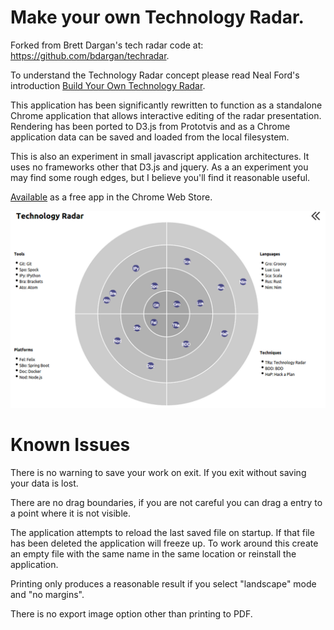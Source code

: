 # Make your own Technology Radar.

Forked from Brett Dargan's tech radar code at: https://github.com/bdargan/techradar.

To understand the Technology Radar concept please read Neal Ford's introduction [Build Your Own Technology Radar](http://nealford.com/memeagora/2013/05/28/build_your_own_technology_radar.html).

This application has been significantly rewritten to function as a standalone Chrome application that allows interactive editing of the radar presentation.  Rendering has been ported to D3.js from Prototvis and as a Chrome application data can be saved and loaded from the local filesystem.

This is also an experiment in small javascript application architectures. It uses no frameworks other that D3.js and jquery. As a an experiment you may find some rough edges, but I believe you'll find it reasonable useful.

[Available](https://chrome.google.com/webstore/detail/technology-radar/npekphbilknncjihapdjiihffocloobn) as a free app in the Chrome Web Store.

![Screenshot](https://github.com/mdkrajnak/techradar/blob/master/doc/screenshot1.png)

# Known Issues

There is no warning to save your work on exit. If you exit without saving your data is lost.

There are no drag boundaries, if you are not careful you can drag a entry to a point where it is not visible.

The application attempts to reload the last saved file on startup. If that file has been deleted the application will freeze up.  To work around this create an empty file with the same name in the same location or reinstall the application.

Printing only produces a reasonable result if you select "landscape" mode and "no margins".

There is no export image option other than printing to PDF.
